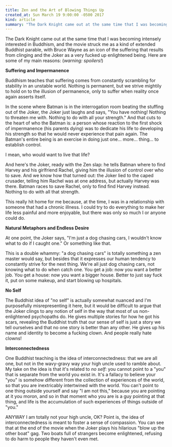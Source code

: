 ```yaml
---
title: Zen and the Art of Blowing Things Up
created_at: Sun March 19 9:00:00 -0500 2017
kind: article
summary: "The Dark Knight came out at the same time that I was becoming intensely interested in Buddhism, and the movie struck me as a kind of extended Buddhist parable, with Bruce Wayne as an icon of the suffering that results from clinging and the Joker as a very fucked up enlightened being"
---
```


The Dark Knight came out at the same time that I was becoming intensely interested in Buddhism, and the movie struck me as a kind of extended Buddhist parable, with Bruce Wayne as an icon of the suffering that results from clinging and the Joker as a very fucked up enlightened being. Here are some of my main reasons: (_warning: spoilers!_)

**Suffering and Impermanence**

Buddhism teaches that suffering comes from constantly scrambling for stability in an unstable world. Nothing is permanent, but we strive mightily to hold on to the illusion of permanence, only to suffer when reality once again asserts itself.

In the scene where Batman is in the interrogation room beating the stuffing out of the Joker, the Joker just laughs and says, "You have nothing! Nothing to threaten me with. Nothing to do with all your strength." And that cuts to the heart of who the Batman is: a person whose reaction to the first shock of impermanence (his parents dying) was to dedicate his life to developing his strength so that he would never experience that pain again. The Batman's entire being is an exercise in doing just one... more... thing... to establish control.

I mean, who would want to live that life?

And here's the Joker, ready with the Zen slap: he tells Batman where to find Harvey and his girlfriend Rachel, giving him the illusion of control over who to save. And we know how that turned out: the Joker lied to the caped crusader, telling him Rachel was at one address, but actually Harvey was there. Batman races to save Rachel, only to find find Harvey instead. Nothing to do with all that strength.

This really hit home for me because, at the time, I was in a relationship with someone that had a chronic illness. I could try to do everything to make her life less painful and more enjoyable, but there was only so much I or anyone could do.

**Natural Metaphors and Endless Desire**

At one point, the Joker says, "I'm just a dog chasing cars, I wouldn't know what to do if I caught one." Or something like that.

This is a double whammy: "a dog chasing cars" is totally something a zen master would say, but besides that it expresses our human tendency to constantly strive for the next thing. We're all just dog chasing cars, not knowing what to do when catch one. You get a job: now you want a better job. You get a house: now you want a bigger house. Better to just say fuck it, put on some makeup, and start blowing up hospitals.

**No Self**

The Buddhist idea of "no self" is actually somewhat nuanced and I'm purposefully misrepresenting it here, but it would be difficult to argue that the Joker clings to any notion of self in the way that most of us non-enlightened psychopaths do. He gives multiple stories for how he got his scars, revealing the Buddhist truth that our sense of self is just a story we tell ourselves and that no one story is better than any other. He gives up his name and identity to become a fucking clown. And people really hate clowns!

**Interconnectedness**

One Buddhist teaching is the idea of interconnectedness: that we are all one, but not in the wavy-gravy way your high uncle used to ramble about. My take on the idea is that it's related to _no self_: you cannot point to a "you" that is separate from the world you exist in. It's a fallacy to believe your "you" is somehow different from the collection of experiences of the world, so that you are inextricably intertwined with the world. You can't point to one thing outside yourself and say "I am not this," because you are pointing at it you moron, and so in that moment who you are is a guy pointing at that thing, and life is the accumulation of such experiences of things outside of "you."

ANYWAY I am totally not your high uncle, OK? Point is, the idea of interconnectedness is meant to foster a sense of compassion. You can see that at the end of the movie when the Joker plays his hilarious "blow up the other boat" gag. Two boats full of strangers become enlightened, refusing to do harm to people they haven't even met.
